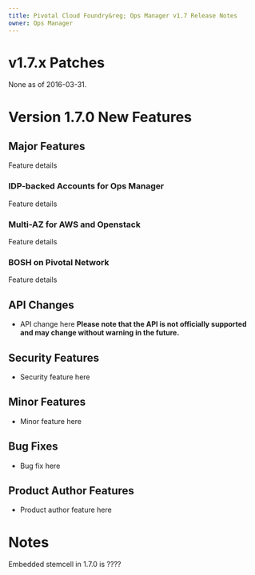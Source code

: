 ```yaml
---
title: Pivotal Cloud Foundry&reg; Ops Manager v1.7 Release Notes
owner: Ops Manager
---
```


# v1.7.x Patches
None as of 2016-03-31.

# Version 1.7.0 New Features

## Major Features
Feature details

### IDP-backed Accounts for Ops Manager
Feature details

### Multi-AZ for AWS and Openstack
Feature details

### BOSH on Pivotal Network
Feature details

## API Changes
* API change here **Please note that the API is not officially supported and may change without warning in the future.**

## Security Features

* Security feature here

## Minor Features

* Minor feature here

## Bug Fixes

* Bug fix here

## Product Author Features

* Product author feature here

# Notes
Embedded stemcell in 1.7.0 is ????
